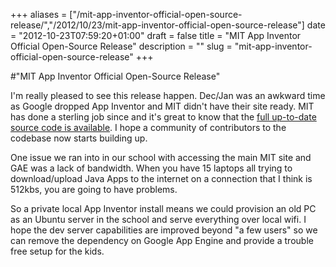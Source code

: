 +++
aliases = ["/mit-app-inventor-official-open-source-release/","/2012/10/23/mit-app-inventor-official-open-source-release"]
date = "2012-10-23T07:59:20+01:00"
draft = false
title = "MIT App Inventor Official Open-Source Release"
description = ""
slug = "mit-app-inventor-official-open-source-release"
+++

#"MIT App Inventor Official Open-Source Release"

I'm really pleased to see this release happen. Dec/Jan was an awkward time as Google dropped App Inventor and MIT didn't have their site ready. MIT has done a sterling job since and it's great to know that the <a href="http://appinventor.mit.edu/appinventor-sources/">full up-to-date source code is available</a>. I hope a community of contributors to the codebase now starts building up.

One issue we ran into in our school with accessing the main MIT site and GAE was a lack of bandwidth. When you have 15 laptops all trying to download/upload Java Apps to the internet on a connection that I think is 512kbs, you are going to have problems.

So a private local App Inventor install means we could provision an old PC as an Ubuntu server in the school and serve everything over local wifi. I hope the dev server capabilities are improved beyond "a few users" so we can remove the dependency on Google App Engine and provide a trouble free setup for the kids.

&nbsp;